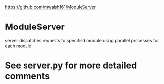 https://github.com/mwalsh161/ModuleServer

# ModuleServer
server dispatches requests to specified module using parallel processes for each module

# See server.py for more detailed comments
